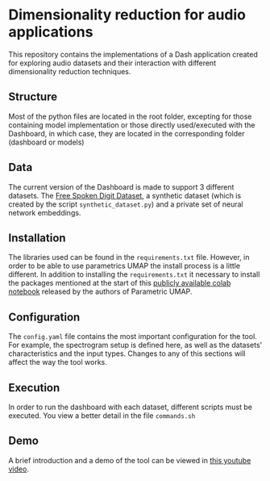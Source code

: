 # Dimensionality reduction for audio applications
This repository contains the implementations of a Dash application created for exploring audio datasets and their
interaction with different dimensionality reduction techniques.

## Structure
Most of the python files are located in the root folder, excepting for those containing model implementation or those
 directly used/executed with the Dashboard, in which case, they are located in the corresponding folder (dashboard or 
 models)

## Data
The current version of the Dashboard is made to support 3 different datasets. 
The [Free Spoken Digit Dataset](https://github.com/Jakobovski/free-spoken-digit-dataset), a 
synthetic dataset (which is created by the script `synthetic_dataset.py`) and a private set of neural network
embeddings.

## Installation
The libraries used can be found in the `requirements.txt` file. However, in order to be able to use parametrics
UMAP the install process is a little different. In addition to installing the `requirements.txt` it necessary
to install the packages mentioned at the start of this
 [publicly available colab notebook](https://colab.research.google.com/drive/1L0W9IibHMPw3k35k1NSqz4HuN-ffKUgM) 
 released by the authors of Parametric UMAP. 

## Configuration
The `config.yaml` file contains the most important configuration for the tool. For example, the spectrogram
setup is defined here, as well as the datasets' characteristics and the input types. Changes to any
of this sections will affect the way the tool works. 

## Execution
In order to run the dashboard with each dataset, different scripts must be executed. You view a better
detail in the file `commands.sh`

## Demo
A brief introduction and a demo of the tool can be viewed in [this youtube video](www.youtube.com/watch?v=n3R727QA1qo). 
